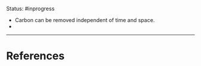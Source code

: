 Status: #inprogress 

- Carbon can be removed independent of time and space. 
- 





---
# References
